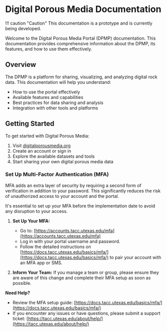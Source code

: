 # Digital Porous Media Documentation

!!! caution "Caution"
    This documentation is a prototype and is currently being developed.

Welcome to the Digital Porous Media Portal  (DPMP) documentation. This documentation provides comprehensive information about the DPMP, its features, and how to use them effectively.

## Overview

The DPMP is a platform for sharing, visualizing, and analyzing digital rock data. This documentation will help you understand:

- How to use the portal effectively
- Available features and capabilities
- Best practices for data sharing and analysis
- Integration with other tools and platforms

## Getting Started

To get started with Digital Porous Media:

1. Visit [digitalporousmedia.org](https://digitalporousmedia.org)
2. Create an account or sign in
3. Explore the available datasets and tools
4. Start sharing your own digital porous media data

### Set Up Multi-Factor Authentication (MFA)

MFA adds an extra layer of security by requiring a second form of verification in addition to your password. This significantly reduces the risk of unauthorized access to your account and the portal.

It's essential to set up your MFA before the implementation date to avoid any disruption to your access.

1.  **Set Up Your MFA:**
    * Go to: [https://accounts.tacc.utexas.edu/mfa](https://accounts.tacc.utexas.edu/mfa)
    * Log in with your portal username and password.
    * Follow the detailed instructions on [https://docs.tacc.utexas.edu/basics/mfa/](https://docs.tacc.utexas.edu/basics/mfa/) to pair your account with an MFA app or SMS.

2.  **Inform Your Team:** If you manage a team or group, please ensure they are aware of this change and complete their MFA setup as soon as possible.


**Need Help?**

* Review the MFA setup guide: [https://docs.tacc.utexas.edu/basics/mfa/](https://docs.tacc.utexas.edu/basics/mfa/)
* If you encounter any issues or have questions, please submit a support ticket: [https://tacc.utexas.edu/about/help/](https://tacc.utexas.edu/about/help/)